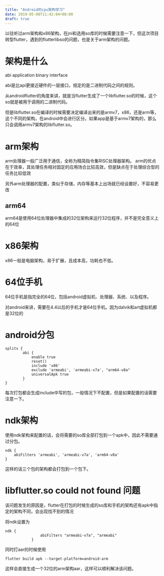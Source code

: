 ```yaml
---
title: "Android的cpu架构学习"
date: 2019-05-08T11:42:04+08:00
draft: true
---
```


以往听过arm架构和x86架构，在jni和选用so库的时候需要注意一下，但这次项目转型flutter，遇到的flutterlibso的问题，也是关于arm架构的问题。

# 架构是什么

abi application binary interface

abi是比api更接近硬件的一层接口，规定的是二进制代码之间的规则。

从androidflutter的角度来讲，就是当flutter生成了一个libflutter.so的时候，这个so就是被用于调用的二进制代码。

但是libflutter.so在编译的时候需要决定编译出来的是armv7，x86，还是arm等，这个不同的架构，在android中会进行区分。如果app是基于armv7架构的，那么只会调用armv7架构的libflutter.so。

# arm架构

arm处理器一般广泛用于通信，全称为精简指令集RISC处理器架构。
arm的优点在于效率，其处理任务相对固定的应用场合比较高效，但是缺点在于处理综合型的任务比较低效

另外arm处理器的配置，类似于存储，内存等基本上出场就已经设置好，不容易更改

## arm64

arm64是使用64位处理器中集成的32位架构来运行32位程序，并不是完全意义上的64位

# x86架构

x86一般是电脑架构，易于扩展，且成本高，功耗也不低。

# 64位手机

64位手机是指完全的64位，包括android虚拟机、处理器、系统、以及程序。

对android来讲，需要在4.4以后的手机才是64位手机。因为dalvik和art虚拟机都是32位的

# android分包

```
splits {
        abi {
            enable true
            reset()
            include 'x86'
            exclude 'armeabi', 'armeabi-v7a', "arm64-v8a"
            universalApk true
        }
}
```
每次打包都会生成include中写的包，一般情况下不配置，但是如果配置的话需要注意一下。

# ndk架构

使用ndk架构来配置的话，会将需要的so库全部打包到一个apk中，因此不需要通过分包。

```
ndk {
    abiFilters 'armeabi', 'armeabi-v7a', 'arm64-v8a'
}
```

这样的话三个包的架构都会打包到一个包下。

# libflutter.so could not found 问题

该问题发生的原因是，flutter在打包的时候生成的so库和手机的架构还有apk中指定的架构不同，会出现找不到的情况

将ndk设置为

```
ndk {
                abiFilters "armeabi-v7a", "armeabi"
            }

```

同时打aar的时候使用
```
flutter build apk --target-platform=android-arm
```

这样会直接生成一个32位的arm架构aar，这样可以顺利解决该问题。